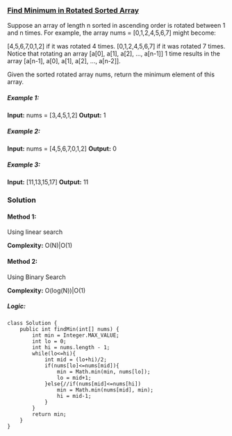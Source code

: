 ### [Find Minimum in Rotated Sorted Array](https://leetcode.com/problems/find-minimum-in-rotated-sorted-array/)
Suppose an array of length n sorted in ascending order is rotated between 1 and n times. For example, the array nums = [0,1,2,4,5,6,7] might become:

[4,5,6,7,0,1,2] if it was rotated 4 times.
[0,1,2,4,5,6,7] if it was rotated 7 times.
Notice that rotating an array [a[0], a[1], a[2], ..., a[n-1]] 1 time results in the array [a[n-1], a[0], a[1], a[2], ..., a[n-2]].

Given the sorted rotated array nums, return the minimum element of this array.

##### Example 1:
**Input:** nums = [3,4,5,1,2]
**Output:** 1

##### Example 2:
**Input:** nums = [4,5,6,7,0,1,2]
**Output:** 0

##### Example 3:
**Input:** [11,13,15,17]
**Output:** 11

### Solution
#### Method 1:
Using linear search

**Complexity:** O(N)|O(1)

#### Method 2:
Using Binary Search

**Complexity:** O(log(N))|O(1)

##### Logic:
```
class Solution {
    public int findMin(int[] nums) {
        int min = Integer.MAX_VALUE;
        int lo = 0;
        int hi = nums.length - 1;
        while(lo<=hi){
            int mid = (lo+hi)/2;
            if(nums[lo]<=nums[mid]){
                min = Math.min(min, nums[lo]);
                lo = mid+1;
            }else{//if(nums[mid]<=nums[hi])
                min = Math.min(nums[mid], min);
                hi = mid-1;
            }
        }
        return min;
    }
}
```
